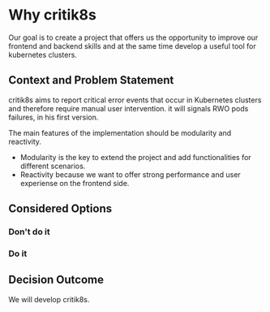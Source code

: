 # Why critik8s

Our goal is to create a project that offers us the opportunity to improve our frontend and backend skills and at the same time develop a useful tool for kubernetes clusters.

## Context and Problem Statement

critik8s aims to report critical error events that occur in Kubernetes clusters and therefore require manual user intervention.
it will signals RWO pods failures, in his first version.

The main features of the implementation should be modularity and reactivity.
 - Modularity is the key to extend the project and add functionalities for different scenarios.
 - Reactivity because we want to offer strong performance and user experiense on the frontend side.

## Considered Options

### Don't do it

### Do it

## Decision Outcome

We will develop critik8s.

